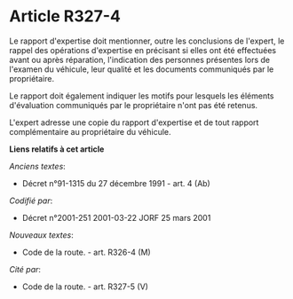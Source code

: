 # Article R327-4

Le rapport d'expertise doit mentionner, outre les conclusions de l'expert, le rappel des opérations d'expertise en précisant
si elles ont été effectuées avant ou après réparation, l'indication des personnes présentes lors de l'examen du véhicule,
leur qualité et les documents communiqués par le propriétaire.

Le rapport doit également indiquer les motifs pour lesquels les éléments d'évaluation communiqués par le propriétaire n'ont
pas été retenus.

L'expert adresse une copie du rapport d'expertise et de tout rapport complémentaire au propriétaire du véhicule.

**Liens relatifs à cet article**

_Anciens textes_:

  - Décret n°91-1315 du 27 décembre 1991 - art. 4 (Ab)

_Codifié par_:

  - Décret n°2001-251 2001-03-22 JORF 25 mars 2001

_Nouveaux textes_:

  - Code de la route. - art. R326-4 (M)

_Cité par_:

  - Code de la route. - art. R327-5 (V)
